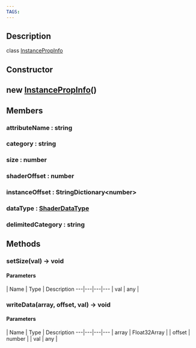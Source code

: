 ```yaml
---
TAGS:
---
```

## Description

class [InstancePropInfo](/classes/2.0/InstancePropInfo)



## Constructor

## new [InstancePropInfo](/classes/2.0/InstancePropInfo)()


## Members

### attributeName : string



### category : string



### size : number



### shaderOffset : number



### instanceOffset : StringDictionary&lt;number&gt;



### dataType : [ShaderDataType](/classes/2.0/ShaderDataType)



### delimitedCategory : string



## Methods

### setSize(val) &rarr; void



#### Parameters
 | Name | Type | Description
---|---|---|---
 | val | any | 

### writeData(array, offset, val) &rarr; void



#### Parameters
 | Name | Type | Description
---|---|---|---
 | array | Float32Array | 
 | offset | number | 
 | val | any | 
